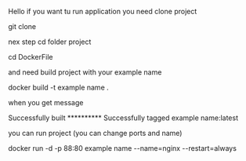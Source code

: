 Hello if you want tu run application you need clone project


git clone 

nex step cd folder project


cd DockerFile

and need build project with your example name 


docker build -t example name .



when you get message 

Successfully built **********
Successfully tagged example name:latest



you can run project (you can change ports and name)



docker run -d -p 88:80 example name  --name=nginx --restart=always


